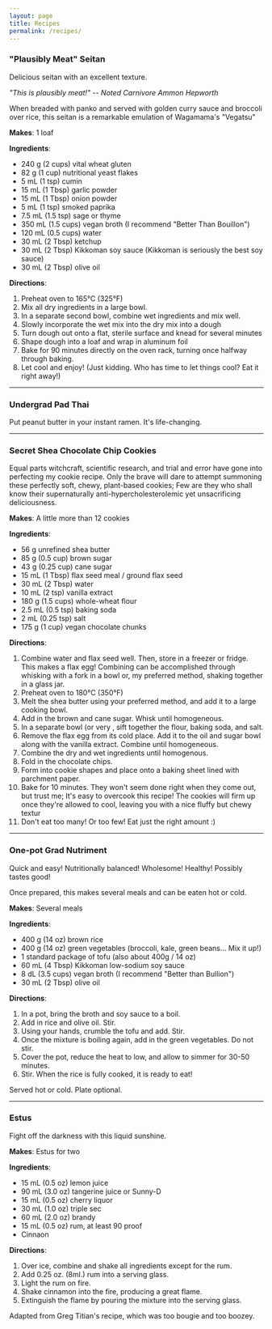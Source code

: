 ```yaml
---
layout: page
title: Recipes
permalink: /recipes/
---
```


### "Plausibly Meat" Seitan

Delicious seitan with an excellent texture.

_"This is plausibly meat!" -- Noted Carnivore Ammon Hepworth_

When breaded with panko and served with golden curry sauce and broccoli over rice, this seitan is a remarkable emulation of Wagamama's "Vegatsu"

**Makes**: 1 loaf

**Ingredients**:
* 240 g (2 cups) vital wheat gluten
* 82 g (1 cup) nutritional yeast flakes
* 5 mL (1 tsp) cumin
* 15 mL (1 Tbsp) garlic powder
* 15 mL (1 Tbsp) onion powder
* 5 mL (1 tsp) smoked paprika
* 7.5 mL (1.5 tsp) sage or thyme
* 350 mL (1.5 cups) vegan broth (I recommend "Better Than Bouillon")
* 120 mL (0.5 cups) water
* 30 mL (2 Tbsp) ketchup
* 30 mL (2 Tbsp) Kikkoman soy sauce (Kikkoman is seriously the best soy sauce) 
* 30 mL (2 Tbsp) olive oil

**Directions**:
1. Preheat oven to 165°C (325°F)
2. Mix all dry ingredients in a large bowl.  
3. In a separate second bowl, combine wet ingredients and mix well.  
4. Slowly incorporate the wet mix into the dry mix into a dough  
5. Turn dough out onto a flat, sterile surface and knead for several minutes  
6. Shape dough into a loaf and wrap in aluminum foil  
7. Bake for 90 minutes directly on the oven rack, turning once halfway through baking.  
8. Let cool and enjoy! (Just kidding. Who has time to let things cool? Eat it right away!)  

---

### Undergrad Pad Thai

Put peanut butter in your instant ramen. It's life-changing.

---

### Secret Shea Chocolate Chip Cookies

Equal parts witchcraft, scientific research, and trial and error have gone into perfecting my cookie recipe. Only the brave will dare to attempt summoning these perfectly soft, chewy, plant-based cookies; Few are they who shall know their supernaturally anti-hypercholesterolemic yet unsacrificing deliciousness.

**Makes**: A little more than 12 cookies

**Ingredients**:

* 56 g unrefined shea butter
* 85 g (0.5 cup) brown sugar
* 43 g (0.25 cup) cane sugar
* 15 mL (1 Tbsp) flax seed meal / ground flax seed
* 30 mL (2 Tbsp) water
* 10 mL (2 tsp) vanilla extract
* 180 g (1.5 cups) whole-wheat flour
* 2.5 mL (0.5 tsp) baking soda
* 2 mL (0.25 tsp) salt
* 175 g (1 cup) vegan chocolate chunks

**Directions**:
1. Combine water and flax seed well. Then, store in a freezer or fridge. This makes a flax egg! Combining can be accomplished through whisking with a fork in a bowl or, my preferred method, shaking together in a glass jar. 
2. Preheat oven to 180°C (350°F)
3. Melt the shea butter using your preferred method, and add it to a large cooking bowl. 
4. Add in the brown and cane sugar. Whisk until homogeneous.
5. In a separate bowl (or very , sift together the flour, baking soda, and salt.
6. Remove the flax egg from its cold place. Add it to the oil and sugar bowl along with the vanilla extract. Combine until homogeneous. 
7. Combine the dry and wet ingredients until homogenous. 
8. Fold in the chocolate chips.
9. Form into cookie shapes and place onto a baking sheet lined with parchment paper.
10. Bake for 10 minutes. They won't seem done right when they come out, but trust me; It's easy to overcook this recipe! The cookies will firm up once they're allowed to cool, leaving you with a nice fluffy but chewy textur
11. Don't eat too many! Or too few! Eat just the right amount :) 


---

### One-pot Grad Nutriment

Quick and easy! Nutritionally balanced! Wholesome! Healthy! Possibly tastes good!

Once prepared, this makes several meals and can be eaten hot or cold. 

**Makes**: Several meals

**Ingredients**: 

* 400 g (14 oz) brown rice
* 400 g (14 oz) green vegetables (broccoli, kale, green beans... Mix it up!)
* 1 standard package of tofu (also about 400g / 14 oz)
* 60 mL (4 Tbsp) Kikkoman low-sodium soy sauce
* 8 dL (3.5 cups) vegan broth (I recommend "Better than Bullion")
* 30 mL (2 Tbsp) olive oil

**Directions**:

1. In a pot, bring the broth and soy sauce to a boil.
2. Add in rice and olive oil. Stir.
3. Using your hands, crumble the tofu and add. Stir.
4. Once the mixture is boiling again, add in the green vegetables. Do not stir.
5. Cover the pot, reduce the heat to low, and allow to simmer for 30-50 minutes.
6. Stir. When the rice is fully cooked, it is ready to eat!

Served hot or cold. Plate optional. 

---

### Estus

Fight off the darkness with this liquid sunshine. 

**Makes**: Estus for two

**Ingredients**:
* 15 mL (0.5 oz) lemon juice
* 90 mL (3.0 oz) tangerine juice or Sunny-D
* 15 mL (0.5 oz) cherry liquor
* 30 mL (1.0 oz) triple sec
* 60 mL (2.0 oz) brandy
* 15 mL (0.5 oz) rum, at least 90 proof
* Cinnaon


**Directions**:
1. Over ice, combine and shake all ingredients except for the rum.
2. Add 0.25 oz. (8ml.) rum into a serving glass.
3. Light the rum on fire.
4. Shake cinnamon into the fire, producing a great flame.
5. Extinguish the flame by pouring the mixture into the serving glass.

Adapted from Greg Titian's recipe, which was too bougie and too boozey.
